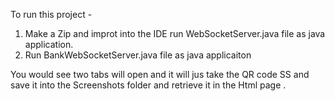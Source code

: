 To run this project -
1. Make a Zip and improt into the IDE run WebSocketServer.java file as java application.
2. Run BankWebSocketServer.java file as java applicaiton

You would see two tabs will open and it will jus take the QR code SS and save it into the Screenshots folder and retrieve it in the Html page .
